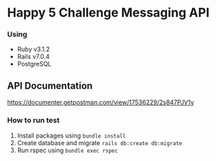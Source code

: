 # Happy 5 Challenge Messaging API

### Using
- Ruby v3.1.2
- Rails v7.0.4
- PostgreSQL 

## API Documentation
https://documenter.getpostman.com/view/17536229/2s847PJV1y
### How to run test
1. Install packages using ```bundle install```
2. Create database and migrate ```rails db:create db:migrate```
3. Run rspec using ```bundle exec rspec```